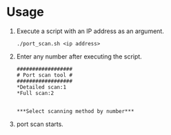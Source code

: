 # Usage

1. Execute a script with an IP address as an argument.

    ```
    ./port_scan.sh <ip address>
    ```

1. Enter any number after executing the script.

    ```
    ##################
    # Port scan tool #
    ##################
    *Detailed scan:1
    *Full scan:2


    ***Select scanning method by number***
    ```

1. port scan starts.
